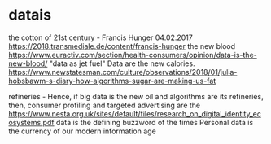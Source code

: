 # datais

the cotton of 21st century - Francis Hunger 04.02.2017 https://2018.transmediale.de/content/francis-hunger
the new blood https://www.euractiv.com/section/health-consumers/opinion/data-is-the-new-blood/
"data as jet fuel"
Data are the new calories. https://www.newstatesman.com/culture/observations/2018/01/julia-hobsbawm-s-diary-how-algorithms-sugar-are-making-us-fat

refineries -  Hence, if big data is the new oil and
algorithms are its refineries, then, consumer profiling and targeted advertising are the 
https://www.nesta.org.uk/sites/default/files/research_on_digital_identity_ecosystems.pdf
 data is the defining buzzword of the times
 Personal data is the currency of our modern information age
 
 
